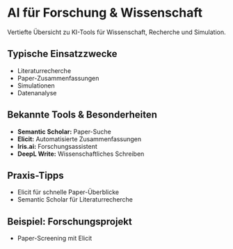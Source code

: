 # AI für Forschung & Wissenschaft

Vertiefte Übersicht zu KI-Tools für Wissenschaft, Recherche und Simulation.

## Typische Einsatzzwecke
- Literaturrecherche
- Paper-Zusammenfassungen
- Simulationen
- Datenanalyse

## Bekannte Tools & Besonderheiten
- **Semantic Scholar:** Paper-Suche
- **Elicit:** Automatisierte Zusammenfassungen
- **Iris.ai:** Forschungsassistent
- **DeepL Write:** Wissenschaftliches Schreiben

## Praxis-Tipps
- Elicit für schnelle Paper-Überblicke
- Semantic Scholar für Literaturrecherche

## Beispiel: Forschungsprojekt
- Paper-Screening mit Elicit
